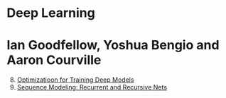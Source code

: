 # Deep Learning
# Ian Goodfellow, Yoshua Bengio and Aaron Courville

8. [Optimizatioon for Training Deep Models](optimization)
10. [Sequence Modeling: Recurrent and Recursive Nets](rnns)

